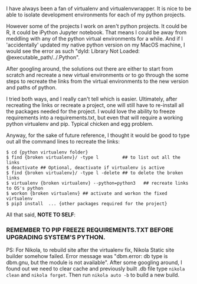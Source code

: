<!--
.. title: dyld: Library Not Loaded: @executable_path/../.Python
.. slug: python-library-not-loaded
.. date: 2017-08-07 16:39:43 UTC+08:00
.. tags:
.. category:
.. link:
.. description:
.. type: text
-->

I have always been a fan of virtualenv and virtualenvwrapper.  It is nice to be able to isolate development environments for each of my python projects.  

However some of the projects I work on aren't python projects.  It could be R, it could be iPython Jupyter notebook.   That means I could be away from meddling with any of the python virtual environments for a while.  And if I 'accidentally' updated my native python version on my MacOS machine, I would see the error as such "dyld: Library Not Loaded: @executable_path/../.Python".  

After googling around, the solutions out there are either to start from scratch and recreate a new virtual environments or to go through the some steps to recreate the links from the virtual environments to the new version and paths of python.  

I tried both ways, and I really can't tell which is easier.  Ultimately, after recreating the links or recreate a project, one will still have to re-install all the packages needed for the project.  I would love the ability to freeze requirements into a requirements.txt, but even that will require a working python virtualenv and pip.  Typical chicken and egg problem.  

Anyway, for the sake of future reference, I thought it would be good to type out all the command lines to recreate the links:

```
$ cd {python virtualenv folder}
$ find {broken virtualenv}/ -type l         ## to list out all the links
$ deactivate ## Optional, deactivate if virtualenv is active
$ find {broken virtualenv}/ -type l -delete ## to delete the broken links
$ virtualenv {broken virtualenv} --python=python3   ## recreate links to OS's python
$ workon {broken virtualenv} ## activate and workon the fixed virtualenv
$ pip3 install  ... {other packages required for the project}

```

All that said, **NOTE TO SELF**:
### REMEMBER TO PIP FREEZE REQUIREMENTS.TXT BEFORE UPGRADING SYSTEM'S PYTHON.    

PS: For Nikola, to rebuild site after the virtualenv fix, Nikola Static site builder somehow failed.  Error message was "dbm.error: db type is dbm.gnu, but the module is not available".  After some googling around, I found out we need to clear cache and previously built .db file type `nikola clean` and `nikola forget`.  Then run `nikola auto -b` to build a new build. 
